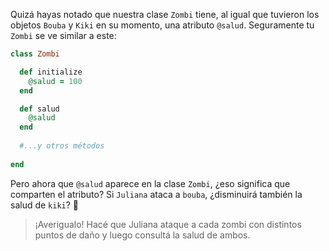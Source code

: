 Quizá hayas notado que nuestra clase `Zombi` tiene, al igual que tuvieron los objetos `Bouba` y `Kiki` en su momento, una atributo `@salud`. Seguramente tu `Zombi` se ve similar a este:

```ruby
class Zombi

  def initialize
    @salud = 100
  end

  def salud
    @salud
  end
  
  #...y otros métodos
  
end
```

Pero ahora que `@salud` aparece en la clase `Zombi`, ¿eso significa que comparten el atributo? Si `Juliana` ataca a `bouba`, ¿disminuirá también la salud de `kiki`? :hospital: 

> ¡Averigualo! Hacé que Juliana ataque a cada zombi con distintos puntos de daño y luego consultá la salud de ambos.